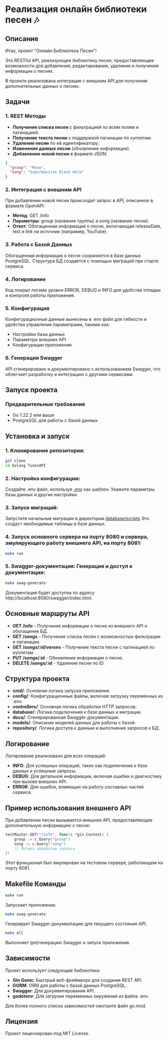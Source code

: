 # Реализация онлайн библиотеки песен 🎶

## Описание

Итак, проект "Онлайн Библиотека Песен"! 

Это RESTful API, реализующее библиотеку песен, предоставляющее возможности для добавления, редактирования, удаления и получения информации о песнях. 

 В проекте реализована интеграция с внешним API для получения дополнительных данных о песнях.

## Задачи

### 1. REST Методы
- **Получение списка песен** с фильтрацией по всем полям и пагинацией.
- **Получение текста песни** с поддержкой пагинации по куплетам.
- **Удаление песни** по её идентификатору.
- **Изменение данных песни** (обновление информации).
- **Добавление новой песни** в формате JSON:

```json
{
  "group": "Muse",
  "song": "Supermassive Black Hole"
}
```
### 2. Интеграция с внешним API
При добавлении новой песни происходит запрос в API, описанное в формате OpenAPI:

- **Метод**: GET /info
- **Параметры**: group (название группы) и song (название песни).
- **Ответ**: Обогащенная информация о песне, включающая releaseDate, text и link на источник (например, YouTube).

### 3. Работа с Базой Данных
Обогащенная информация о песне сохраняется в базе данных PostgreSQL. Структура БД создаётся с помощью миграций при старте сервиса.

### 4. Логирование
Код покрыт логами уровня ERROR, DEBUG и INFO для удобства отладки и контроля работы приложения.

### 5. Конфигурация
Конфигурационные данные вынесены в .env файл для гибкости и удобства управления параметрами, такими как:

- Настройки базы данных
- Параметры внешних API
- Конфигурации приложения

### 6. Генерация Swagger
API сгенерировано и документировано с использованием Swagger, что облегчает разработку и интеграцию с другими сервисами. 

## Запуск проекта

### Предварительные требования

- Go 1.22.2 или выше
- PostgreSQL для работы с базой данных

## Установка и запуск

### 1. Клонирование репозитория:

```sh
git clone 
cd Golang TunesAPI
```

### 2. Настройка конфигурации: 
Создайте .env файл, используя [.env](.env) как шаблон. Укажите параметры базы данных и другие настройки.

### 3. Запуск миграций:

Запустите начальные миграции в директории [database/scripts](database/scripts)
Это создаст необходимые таблицы в базе данных.

### 4. Запуск основного сервера на порту 8080 и сервера, эмулирующего работу внешнего API, на порту 8081:

```sh
make run
```

### 5. Swagger-документация: Генерация и доступ к документации:

```sh
make swag-generate
```
Документация будет доступна по адресу http://localhost:8080/swagger/index.html.

## Основные маршруты API

- **GET /info** - Получение информации о песне из внешнего API и обогащение БД.
- **GET /songs** - Получение списка песен с возможностью фильтрации и пагинации.
- **GET /songs/:id/verses** - Получение текста песни с пагинацией по куплетам.
- **PUT /songs/:id** - Обновление информации о песне.
- **DELETE /songs/:id** - Удаление песни по ID.

## Структура проекта
- **cmd/**: Основная логика запуска приложения.
- **config/**: Конфигурационные файлы, включая загрузку переменных из .env.
- **controllers/**: Основная логика обработки HTTP запросов.
- **database/**: Логика подключения к базе данных и миграции.
- **docs/**: Сгенерированная Swagger-документация.
- **models/**: Описание моделей данных для работы с базой.
- **repository/**: Логика доступа к данным и выполнения запросов к БД.

## Логирование

Логирование реализовано для всех операций:

- **INFO**: Для успешных операций, таких как подключение к базе данных и успешные запросы.
- **DEBUG**: Для детальной информации, включая ошибки и диагностику при вызове внешних API.
- **ERROR**: Для ошибок, влияющих на работу составных частей сервиса.

## Пример использования внешнего API

При добавлении песни вызывается внешнее API, предоставляющее дополнительную информацию о песне:

```go
testRouter.GET("/info", func(c *gin.Context) {
    group := c.Query("group")
    song := c.Query("song")
    // Логика обработки запроса
})
```
Этот функционал был эмулирован на тестовом сервере, работающем на порту 8081.

## Makefile Команды

```sh
make run
```
Запускает приложение.

```sh
make swag-generate
```
Генерирует Swagger-документацию для текущего состояния API.

```sh
make all
```
Выполняет (ре)генерацию Swagger и запуск приложения.

## Зависимости

Проект использует следующие библиотеки:

- **Gin Gonic**: Быстрый веб-фреймворк для создания REST API.
- **GORM**: ORM для работы с базой данных PostgreSQL.
- **Swagger**: Для документирования API.
- **godotenv**: Для загрузки переменных окружения из файла .env.

Для более полного списка зависимостей смотрите файл go.mod.

## Лицензия
 Проект лицензирован под MIT License.




